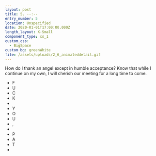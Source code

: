 ```yaml
---
layout: post
title: 5. --:--
entry_number: 5
location: Unspecified
date: 2020-01-01T17:00:00.000Z
length_layout: X-Small
component_type: xs_1
custom_css:
  - BigSpace
custom_bg: greenWhite
file: /assets/uploads/2_6_animateddetail.gif
---
```

How do I thank an angel except in humble acceptance? Know that while I continue on my own, I will cherish our meeting for a long time to come.

<div class="spinner">
  <ul>
    <li>F</li>
    <li>U</li>
    <li>C</li>
    <li>K</li>
    <li>&nbsp;</li>
    <li>Y</li>
    <li>O</li>
    <li>U</li>
    <li>,</li>
    <li>&nbsp;</li>
    <li>P</li>
    <li>A</li>
    <li>T</li>
    <li>&nbsp;</li>
  </ul>
</div>